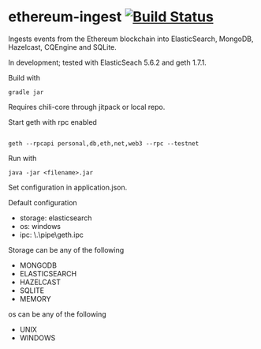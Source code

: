# ethereum-ingest [![Build Status](https://travis-ci.org/codingchili/ethereum-ingest.svg?branch=master)](https://travis-ci.org/codingchili/ethereum-ingest)
Ingests events from the Ethereum blockchain into ElasticSearch, MongoDB, Hazelcast, CQEngine and SQLite.

In development; tested with ElasticSeach 5.6.2 and geth 1.7.1.

Build with
```
gradle jar
```
Requires chili-core through jitpack or local repo.

Start geth with rpc enabled
```

geth --rpcapi personal,db,eth,net,web3 --rpc --testnet
```

Run with
```
java -jar <filename>.jar
```

Set configuration in application.json.

Default configuration
- storage: elasticsearch
- os: windows
- ipc: \\.\pipe\geth.ipc


Storage can be any of the following
- MONGODB
- ELASTICSEARCH
- HAZELCAST
- SQLITE
- MEMORY

os can be any of the following
- UNIX
- WINDOWS
